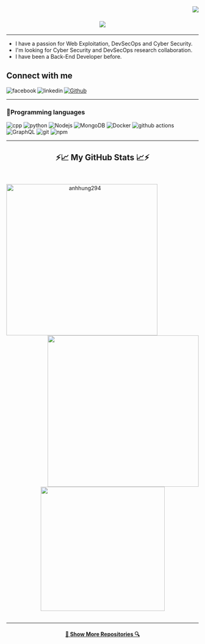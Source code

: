 <img align="right" src="https://img.shields.io/github/followers/anhhung294?style=social">
<h1 align="center">
  <a href="https://git.io/typing-svg">
    <img src="https://readme-typing-svg.herokuapp.com/?lines=Hi!+👋;I'm+wh1teBr3aker;Nice+to+meet+you!&center=true&size=30">
  </a>
</h1>

---
- I have a passion for Web Exploitation, DevSecOps and Cyber Security.
- I'm looking for Cyber Security and DevSecOps research collaboration.
- I have been a Back-End Developer before.
## Connect with me
[<img align="left" alt="facebook" src="https://img.shields.io/badge/facebook-%231877F2.svg?&style=for-the-badge&logo=facebook&logoColor=white" />](https://www.facebook.com/anhhung294/)

[<img align="left" alt="linkedin" src="https://img.shields.io/badge/LinkedIn-0077B5?style=for-the-badge&logo=linkedin&logoColor=white" />](https://www.liedin.com/in/anhhung294)

<p><a href="https://github.com/anhhung294" target="_blank"><img alt="Github" src="https://img.shields.io/badge/GitHub-%2312100E.svg?&style=for-the-badge&logo=Github&logoColor=white" /></a>

 ---
<h3>🧰Programming languages</h3>
<p>
  <img alt="cpp" src="https://img.shields.io/badge/C++-00599C?style=flat-square&logo=C%2B%2B&logoColor=white" />
  <img alt="python" src="https://img.shields.io/badge/python-3670A0?style=for-the-badge&logo=python&logoColor=ffdd54" />
  <img alt="Nodejs" src="https://img.shields.io/badge/-Nodejs-43853d?style=flat-square&logo=Node.js&logoColor=white" />
  <img alt="MongoDB" src="https://img.shields.io/badge/-MongoDB-13aa52?style=flat-square&logo=mongodb&logoColor=white" />
  <img alt="Docker" src="https://img.shields.io/badge/-Docker-46a2f1?style=flat-square&logo=docker&logoColor=white" />
  <img alt="github actions" src="https://img.shields.io/badge/-Github_Actions-2088FF?style=flat-square&logo=github-actions&logoColor=white" />
  <img alt="GraphQL" src="https://img.shields.io/badge/-GraphQL-E10098?style=flat-square&logo=graphql&logoColor=white" />
  <img alt="git" src="https://img.shields.io/badge/-Git-F05032?style=flat-square&logo=git&logoColor=white" />
  <img alt="npm" src="https://img.shields.io/badge/-NPM-CB3837?style=flat-square&logo=npm&logoColor=white" />
</p>

---
<h2 align="center">⚡&#x1f4c8; My GitHub Stats &#x1f4c8;⚡</h2>
<br>
<p align=center>
  <div align=center>
    <a href="https://github.com/anhhung294" title="Go to Source">
      <img align="left" width=396 src="https://github-readme-streak-stats.herokuapp.com/?user=anhhung294&theme=react&border=61dafb&hide_border=true" alt="anhhung294" />
    </a>
    <a href="https://github.com/anhhung294" title="Go to Source">
      <img align="right" width=396 src="https://github-readme-stats.vercel.app/api?username=anhhung294&show_icons=true&theme=react&border_color=61dafb&hide_border=true" />
    </a>
  </div>
  <br><br><br><br><br><br><br><br><br>
  <div align=center>
    <a href="https://github.com/anhhung294">
      <img width=325 align="center" src="https://github-readme-stats.vercel.app/api/top-langs/?username=anhhung294&hide=c%23,powershell,Mathematica,Ruby,Objective-C,Objective-C%2b%2b,Cuda&title_color=61dafb&text_color=ffffff&icon_color=61dafb&bg_color=20232a&langs_count=8&layout=compact&border_color=61dafb&hide_border=true" />
    </a>
  </div>
  <br>
</p>
<hr>
<h4 align="center">
  <a href="https://github.com/anhhung294?tab=repositories" title="Show Repositories ">🔎 Show More Repositories 🔍</a>
</h4>
